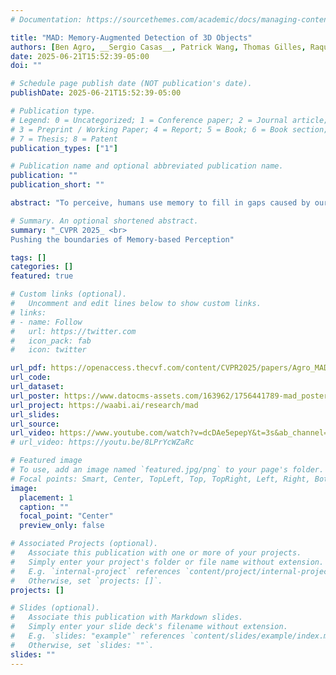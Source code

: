 ```yaml
---
# Documentation: https://sourcethemes.com/academic/docs/managing-content/

title: "MAD: Memory-Augmented Detection of 3D Objects"
authors: [Ben Agro, __Sergio Casas__, Patrick Wang, Thomas Gilles, Raquel Urtasun]
date: 2025-06-21T15:52:39-05:00
doi: ""

# Schedule page publish date (NOT publication's date).
publishDate: 2025-06-21T15:52:39-05:00

# Publication type.
# Legend: 0 = Uncategorized; 1 = Conference paper; 2 = Journal article;
# 3 = Preprint / Working Paper; 4 = Report; 5 = Book; 6 = Book section;
# 7 = Thesis; 8 = Patent
publication_types: ["1"]

# Publication name and optional abbreviated publication name.
publication: ""
publication_short: ""

abstract: "To perceive, humans use memory to fill in gaps caused by our limited visibility, whether due to occlusion or our narrow field of view. However, most 3D object detectors are limited to using sensor evidence from a short temporal window (0.1 s-0.3 s). In this work, we present a simple and effective add-on for enhancing any existing 3D object detector with long-term memory regardless of its sensor modality (eg, LiDAR, camera) and network architecture. We propose a model to effectively align and fuse object proposals from a detector with object proposals from a memory bank of past predictions, exploiting trajectory forecasts to align proposals across time. We propose a novel schedule to train our model on temporal data that balances data diversity and the gap between training and inference. By applying our method to existing LiDAR and camera-based detectors on the Waymo Open Dataset (WOD) and Argoverse 2 Sensor (AV2) dataset, we demonstrate significant improvements in detection performance (+ 2.5 to+ 7.6 AP points). Our method attains the best performance on the WOD 3D detection leaderboard among online methods (excluding ensembles or test-time augmentation)."

# Summary. An optional shortened abstract.
summary: "_CVPR 2025_ <br>
Pushing the boundaries of Memory-based Perception"

tags: []
categories: []
featured: true

# Custom links (optional).
#   Uncomment and edit lines below to show custom links.
# links:
# - name: Follow
#   url: https://twitter.com
#   icon_pack: fab
#   icon: twitter

url_pdf: https://openaccess.thecvf.com/content/CVPR2025/papers/Agro_MAD_Memory-Augmented_Detection_of_3D_Objects_CVPR_2025_paper.pdf
url_code:
url_dataset:
url_poster: https://www.datocms-assets.com/163962/1756441789-mad_poster.pdf
url_project: https://waabi.ai/research/mad
url_slides:
url_source:
url_video: https://www.youtube.com/watch?v=dcDAe5epepY&t=3s&ab_channel=Waabi
# url_video: https://youtu.be/8LPrYcWZaRc

# Featured image
# To use, add an image named `featured.jpg/png` to your page's folder. 
# Focal points: Smart, Center, TopLeft, Top, TopRight, Left, Right, BottomLeft, Bottom, BottomRight.
image:
  placement: 1
  caption: ""
  focal_point: "Center"
  preview_only: false

# Associated Projects (optional).
#   Associate this publication with one or more of your projects.
#   Simply enter your project's folder or file name without extension.
#   E.g. `internal-project` references `content/project/internal-project/index.md`.
#   Otherwise, set `projects: []`.
projects: []

# Slides (optional).
#   Associate this publication with Markdown slides.
#   Simply enter your slide deck's filename without extension.
#   E.g. `slides: "example"` references `content/slides/example/index.md`.
#   Otherwise, set `slides: ""`.
slides: ""
---
```

